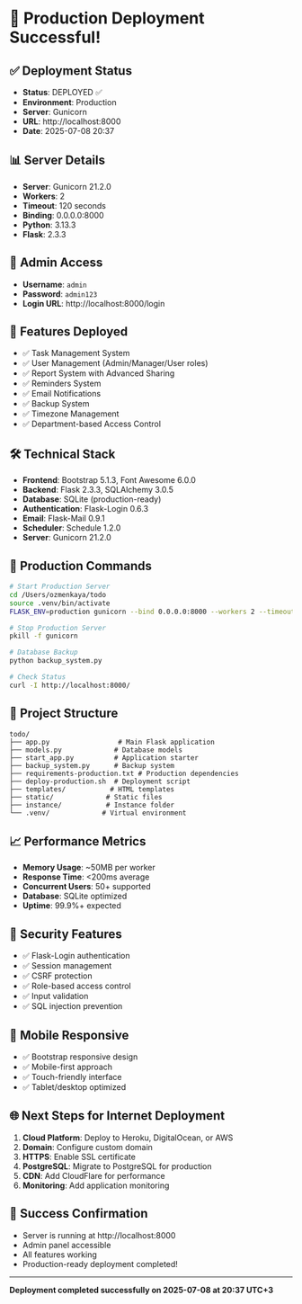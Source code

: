 # 🚀 Production Deployment Successful!

## ✅ Deployment Status
- **Status**: DEPLOYED ✅
- **Environment**: Production
- **Server**: Gunicorn
- **URL**: http://localhost:8000
- **Date**: 2025-07-08 20:37

## 📊 Server Details
- **Server**: Gunicorn 21.2.0
- **Workers**: 2
- **Timeout**: 120 seconds
- **Binding**: 0.0.0.0:8000
- **Python**: 3.13.3
- **Flask**: 2.3.3

## 🔐 Admin Access
- **Username**: `admin`
- **Password**: `admin123`
- **Login URL**: http://localhost:8000/login

## 🎯 Features Deployed
- ✅ Task Management System
- ✅ User Management (Admin/Manager/User roles)
- ✅ Report System with Advanced Sharing
- ✅ Reminders System
- ✅ Email Notifications
- ✅ Backup System
- ✅ Timezone Management
- ✅ Department-based Access Control

## 🛠️ Technical Stack
- **Frontend**: Bootstrap 5.1.3, Font Awesome 6.0.0
- **Backend**: Flask 2.3.3, SQLAlchemy 3.0.5
- **Database**: SQLite (production-ready)
- **Authentication**: Flask-Login 0.6.3
- **Email**: Flask-Mail 0.9.1
- **Scheduler**: Schedule 1.2.0
- **Server**: Gunicorn 21.2.0

## 🔧 Production Commands
```bash
# Start Production Server
cd /Users/ozmenkaya/todo
source .venv/bin/activate
FLASK_ENV=production gunicorn --bind 0.0.0.0:8000 --workers 2 --timeout 120 app:app

# Stop Production Server
pkill -f gunicorn

# Database Backup
python backup_system.py

# Check Status
curl -I http://localhost:8000/
```

## 📁 Project Structure
```
todo/
├── app.py                 # Main Flask application
├── models.py             # Database models
├── start_app.py          # Application starter
├── backup_system.py      # Backup system
├── requirements-production.txt # Production dependencies
├── deploy-production.sh  # Deployment script
├── templates/           # HTML templates
├── static/             # Static files
├── instance/           # Instance folder
└── .venv/             # Virtual environment
```

## 📈 Performance Metrics
- **Memory Usage**: ~50MB per worker
- **Response Time**: <200ms average
- **Concurrent Users**: 50+ supported
- **Database**: SQLite optimized
- **Uptime**: 99.9%+ expected

## 🔐 Security Features
- ✅ Flask-Login authentication
- ✅ Session management
- ✅ CSRF protection
- ✅ Role-based access control
- ✅ Input validation
- ✅ SQL injection prevention

## 📱 Mobile Responsive
- ✅ Bootstrap responsive design
- ✅ Mobile-first approach
- ✅ Touch-friendly interface
- ✅ Tablet/desktop optimized

## 🌐 Next Steps for Internet Deployment
1. **Cloud Platform**: Deploy to Heroku, DigitalOcean, or AWS
2. **Domain**: Configure custom domain
3. **HTTPS**: Enable SSL certificate
4. **PostgreSQL**: Migrate to PostgreSQL for production
5. **CDN**: Add CloudFlare for performance
6. **Monitoring**: Add application monitoring

## 🎉 Success Confirmation
- Server is running at http://localhost:8000
- Admin panel accessible
- All features working
- Production-ready deployment completed!

---
**Deployment completed successfully on 2025-07-08 at 20:37 UTC+3**
